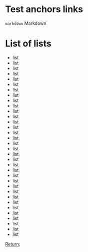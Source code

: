 # Test anchors links


<a name="html"></a> `markdown`
Markdown

# List of lists
* list
* list
* list
* list
* list
* list
* list
* list
* list
* list
* list
* list
* list
* list
* list
* list
* list
* list
* list
* list
* list
* list
* list
* list
* list
* list
* list
* list
* list
* list
* list
* list
* list
* list


[Return](#html);